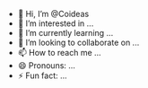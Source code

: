 - 👋 Hi, I’m @Coideas
- 👀 I’m interested in ...
- 🌱 I’m currently learning ...
- 💞️ I’m looking to collaborate on ...
- 📫 How to reach me ...
- 😄 Pronouns: ...
- ⚡ Fun fact: ...

<!---
Coideas/Coideas is a ✨ special ✨ repository because its `README.md` (this file) appears on your GitHub profile.
You can click the Preview link to take a look at your changes.
--->
